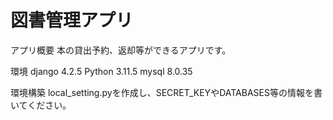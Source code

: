 # 図書管理アプリ

アプリ概要
本の貸出予約、返却等ができるアプリです。

環境
django 4.2.5
Python 3.11.5
mysql  8.0.35

環境構築
local_setting.pyを作成し、SECRET_KEYやDATABASES等の情報を書いてください。
